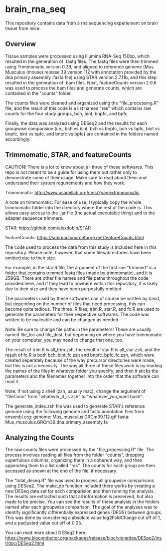 # brain_rna_seq

This repository contains data from a rna sequencing experiement on brain tissue from mice. 

## Overview

Tissue samples were processed using Illumina RNA-Seq 150bp, which resulted in the generation of .fastq files. The fastq files were then trimmed using Trimmomatic version 0.39, and aligned to reference genome (Mus Musculus (mouse) release 39 version 112 with annotation provided by the dna primary assembly .fasta file) using STAR version 2.7.11b, and this step resulted in the generation of .bam files. Next, featureCounts version 2.0.6 was used to process the bam files and generate counts, which are contained in the "counts" folder. 

The counts files were cleaned and organized using the "file_processing.R" file, and the result of this code is a list named "res" which contains raw counts for the four study groups, bch, bint, bnpfc, and bpfc. 

Finally, the data was analyzed using DESeq2 and the results for each groupwise comparision (i.e., bch vs bint, bch vs bnpfc, bch vs bpfc, bint vs bnpfc, bint vs bpfc, and bnpfc vs bpfc) are contained in the folders named accordingly. 

## Trimmomatic, STAR, and featureCounts

CAUTION! There is a lot to know about all three of these softwares. This repo is not meant to be a guide for using them but rather only to demonstrate some of their usage. Make sure to read about them and understand their system requirements and how they work.

Trimmomatic: http://www.usadellab.org/cms/?page=trimmomatic

A note on trimmomatic: For ease of use, I typically copy the whole trimmomatic folder into the directory where the rest of the code is. This allows easy access to the .jar file (the actual executable thing) and to the adapter sequence trimmers. 

STAR: https://github.com/alexdobin/STAR

featureCounts: https://subread.sourceforge.net/featureCounts.html

The code used to process the data from this study is included here in this repository. Please note, however, that some files/directories have been omitted due to their size. 

For example, in the star.R file, the argument of the first line "trimmed" is a folder that contains trimmed fastq files (made by trimmomatic), and it is 259GB. There are other file names and file paths throughout the code provided here, and if they lead to nowhere within this repository, it is likely due to their size and they have been purposfully omitted. 

The parameters used by these softwares can of course be written by hand, but depending on the number of files that need processing, this can become quite tedious. The three .R files, trim.R, star.R, and fc.R are used to generate the parameters for their respective softwares. The code was written to be malleable and can be changed as needed. 

Note: Be sure to change file paths in the parameters! These are usually named file_loc and file_dest, but depending on where you have trimmomatic on your computer, you may need to change that one, too. 

The result of trim.R is all_trim.zsh, the result of star.R is all_star.zsh, and the result of fc.R is both bch_bint_fc.zsh and bnpfc_bpfc_fc.zsh, which were created seperately because of the way precursor directories were made, but this is not a necessity. The way all three of these files work is by reading the names of the files in whatever folder you specify, and then it sticks the parameters and the filenames together into the order that the software can read it. 

Note: If not using z shell (zsh, usually mac), change the argument of "fileConn" from "whatever_it_is.zsh" to "whatever_you_want.bash". 

The generate_index.zsh file was used to generate STAR's reference genome using the following genome and fasta annotation files from ensembl.org:
genome: Mus_musculus.GRCm39.112.gtf
fasta: Mus_musculus.GRCm39.dna.primary_assembly.fa

## Analyzing the Counts

The raw counts files were processed by the "file_processing.R" file. The process involves reading all files from the folder "counts", dropping superfulous columns, organizing them in a coherent way, and then appending them to a list called "res". The counts for each group are then accessed as shown at the end of the file, if necessary. 

The "total_deseq.R" file was used to process all groupwise comparisons using DESeq2. The make_de function included there works by creating a new DESeq data set for each comparision and then running the analysis. The results are extracted such that all information is preserved, but also made to be precise. You can see the results of these analysis in the folders named after each groupwise comparison. The goal of the analyses was to identify significantly differentially expressed genes (DEGS) between groups. This was done by considering a absolute value log2FoldChange cut off of 1, and a padjusted value cut off of 0.05.  

You can read more about DESeq2 here: https://www.bioconductor.org/packages/release/bioc/vignettes/DESeq2/inst/doc/DESeq2.html
